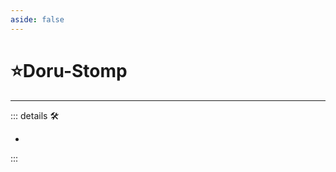 ```yaml
---
aside: false
---
```

# ⭐<labor>Doru</labor>-Stomp

---

<!-- =================================================== -->
<!-- =================================================== -->
<!-- =================================================== -->
<!-- =================================================== -->
<!-- =================================================== -->
::: details 🛠

-

:::
